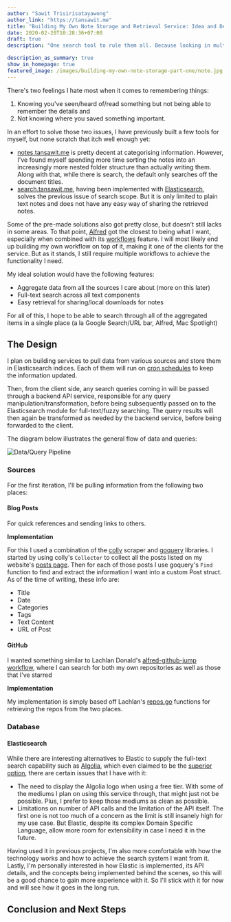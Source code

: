 ```yaml
---
author: "Sawit Trisirisatayawong"
author_link: "https://tansawit.me"
title: "Building My Own Note Storage and Retrieval Service: Idea and Designing the Service"
date: 2020-02-20T10:28:36+07:00
draft: true
description: "One search tool to rule them all. Because looking in multiple places takes too much energy..."

description_as_summary: true
show_in_homepage: true
featured_image: /images/building-my-own-note-storage-part-one/note.jpg
---
```


There's two feelings I hate most when it comes to remembering things: 

1. Knowing you've seen/heard of/read something but not being able to remember the details and
2. Not knowing where you saved something important. 

In an effort to solve those two issues, I have previously built a few tools for myself, but none scratch that itch well enough yet:

- [notes.tansawit.me](https://notes.tansawit.me) is pretty decent at categorising information. However, I've found myself spending more time sorting the notes into an increasingly more nested folder structure than actually writing them. Along with that, while there is search, the default only searches off the document titles.
- [search.tansawit.me](http://search.tansawit.me), having been implemented with [Elasticsearch](https://www.elastic.co/elasticsearch), solves the previous issue of search scope. But it is only limited to plain text notes and does not have any easy way of sharing the retrieved notes.

Some of the pre-made solutions also got pretty close, but doesn't still lacks in some areas. To that point, [Alfred](https://www.alfredapp.com/) got the closest to being what I want, especially when combined with its [workflows](https://www.alfredapp.com/workflows/) feature. I will most likely end up building my own workflow on top of it, making it one of the clients for the service. But as it stands, I still require multiple workflows to achieve the functionality I need.

My ideal solution would have the following features:

- Aggregate data from all the sources I care about (more on this later) 
- Full-text search across all text components
- Easy retrieval for sharing/local downloads for notes

For all of this, I hope to be able to search through all of the aggregated items in a single place (a la Google Search/URL bar, Alfred, Mac Spotlight)

## The Design

I plan on building services to pull data from various sources and store them in Elasticsearch indices. Each of them will run on [cron schedules](https://en.wikipedia.org/wiki/Cron) to keep the information updated. 

Then, from the client side, any search queries coming in will be passed through a backend API service, responsible for any query manipulation/transformation, before being subsequently passed on to the Elasticsearch module for full-text/fuzzy searching. The query results will then again be transformed as needed by the backend service, before being forwarded to the client. 

The diagram below illustrates the general flow of data and queries:

![Data/Query Pipeline](/images/building-my-own-note-storage-part-one/data-feed.png)

### Sources

For the first iteration, I'll be pulling information from the following two places:

#### Blog Posts

For quick references and sending links to others.

**Implementation**

For this I used a combination of the [colly](https://github.com/gocolly/colly) scraper and [goquery](https://github.com/PuerkitoBio/goquery) libraries. I started by using colly's `Collector` to collect all the posts listed on my website's [posts page](https://tansawit.me/posts). Then for each of those posts I use goquery's `Find` function to find and extract the information I want into a custom Post struct. As of the time of writing, these info are:

- Title
- Date
- Categories
- Tags
- Text Content
- URL of Post

#### GitHub

I wanted something similar to Lachlan Donald's [alfred-github-jump workflow](https://github.com/lox/alfred-github-jump), where I can search for both my own repositories as well as those that I've starred

**Implementation**

My implementation is simply based off Lachlan's [repos.go](https://github.com/lox/alfred-github-jump/blob/master/repos.go) functions for retrieving the repos from the two places.

### Database

#### Elasticsearch

While there are interesting alternatives to Elastic to supply the full-text search capability such as [Algolia](https://www.algolia.com/), which even claimed to be the [superior option](https://blog.algolia.com/full-text-search-in-your-database-algolia-versus-elasticsearch/), there are certain issues that I have with it:

- The need to display the Algolia logo when using a free tier. With some of the mediums I plan on using this service through, that might just not be possible. Plus, I prefer to keep those mediums as clean as possible.
- Limitations on number of API calls and the limitation of the API itself. The first one is not too much of a concern as the limit is still insanely high for my use case. But Elastic, despite its complex Domain Specific Language, allow more room for extensibility in case I need it in the future.

Having used it in previous projects, I'm also more comfortable with how the technology works and how to achieve the search system I want from it. Lastly, I'm personally interested in how Elastic is implemented, its API details, and the concepts being implemented behind the scenes, so this will be a good chance to gain more experience with it. So I'll stick with it for now and will see how it goes in the long run.


## Conclusion and Next Steps

